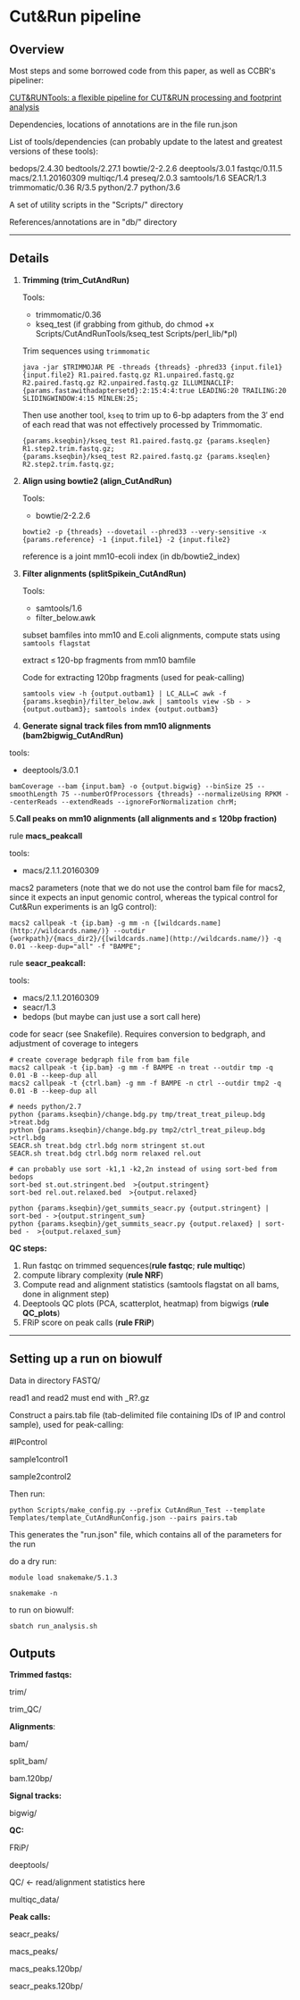 # Cut&Run pipeline

## Overview

Most steps and some borrowed code from this paper, as well as CCBR's pipeliner:

[CUT&RUNTools: a flexible pipeline for CUT&RUN processing and footprint analysis](https://genomebiology.biomedcentral.com/articles/10.1186/s13059-019-1802-4)

Dependencies, locations of annotations are in the file run.json

List of tools/dependencies (can probably update to the latest and greatest versions of these tools):

bedops/2.4.30 
bedtools/2.27.1
bowtie/2-2.2.6
deeptools/3.0.1
fastqc/0.11.5
macs/2.1.1.20160309
multiqc/1.4
preseq/2.0.3
samtools/1.6
SEACR/1.3
trimmomatic/0.36
R/3.5
python/2.7
python/3.6

A set of utility scripts in the "Scripts/" directory

References/annotations are in "db/" directory

---

## Details

1. **Trimming (trim_CutAndRun)**

    Tools:

    - trimmomatic/0.36
    - kseq_test (if grabbing from github, do chmod +x Scripts/CutAndRunTools/kseq_test Scripts/perl_lib/*pl)

    Trim sequences using `trimmomatic`

    ```
    java -jar $TRIMMOJAR PE -threads {threads} -phred33 {input.file1} {input.file2} R1.paired.fastq.gz R1.unpaired.fastq.gz R2.paired.fastq.gz R2.unpaired.fastq.gz ILLUMINACLIP:{params.fastawithadaptersetd}:2:15:4:4:true LEADING:20 TRAILING:20 SLIDINGWINDOW:4:15 MINLEN:25;
    ```

    Then use another tool, `kseq` to  trim up to 6-bp adapters from the 3′ end of each read that was not effectively processed by Trimmomatic.

    ```
    {params.kseqbin}/kseq_test R1.paired.fastq.gz {params.kseqlen} R1.step2.trim.fastq.gz;
    {params.kseqbin}/kseq_test R2.paired.fastq.gz {params.kseqlen} R2.step2.trim.fastq.gz;
    ```

2. **Align using bowtie2 (align_CutAndRun)**

    Tools: 

    - bowtie/2-2.2.6

    ```
    bowtie2 -p {threads} --dovetail --phred33 --very-sensitive -x {params.reference} -1 {input.file1} -2 {input.file2}
    ```

    reference is a joint mm10-ecoli index (in db/bowtie2_index)

3.  **Filter alignments (splitSpikein_CutAndRun)**

    Tools:

    - samtools/1.6
    - filter_below.awk

    subset bamfiles into mm10 and E.coli alignments, compute stats using `samtools flagstat`

    extract ≤ 120-bp fragments from mm10 bamfile 

    Code for extracting 120bp fragments (used for peak-calling)

    ```
    samtools view -h {output.outbam1} | LC_ALL=C awk -f {params.kseqbin}/filter_below.awk | samtools view -Sb - >{output.outbam3}; samtools index {output.outbam3} 
    ```

4. **Generate signal track files from mm10 alignments (bam2bigwig_CutAndRun)**

tools: 

- deeptools/3.0.1

```
bamCoverage --bam {input.bam} -o {output.bigwig} --binSize 25 --smoothLength 75 --numberOfProcessors {threads} --normalizeUsing RPKM --centerReads --extendReads --ignoreForNormalization chrM;
```

5.**Call peaks on mm10 alignments (all alignments and ≤ 120bp fraction)**

rule **macs_peakcall**

tools:  

- macs/2.1.1.20160309

macs2 parameters (note that we do not use the control bam file for macs2, since it expects an input genomic control, whereas the typical control for Cut&Run experiments is an IgG control):

```
macs2 callpeak -t {ip.bam} -g mm -n {[wildcards.name](http://wildcards.name/)} --outdir {workpath}/{macs_dir2}/{[wildcards.name](http://wildcards.name/)} -q 0.01 --keep-dup="all" -f "BAMPE";
```

rule **seacr_peakcall:**

tools: 

- macs/2.1.1.20160309
- seacr/1.3
- bedops (but maybe can just use a sort call here)

code for seacr (see Snakefile). Requires conversion to bedgraph, and adjustment of coverage to integers 

```
# create coverage bedgraph file from bam file
macs2 callpeak -t {ip.bam} -g mm -f BAMPE -n treat --outdir tmp -q 0.01 -B --keep-dup all
macs2 callpeak -t {ctrl.bam} -g mm -f BAMPE -n ctrl --outdir tmp2 -q 0.01 -B --keep-dup all

# needs python/2.7
python {params.kseqbin}/change.bdg.py tmp/treat_treat_pileup.bdg >treat.bdg
python {params.kseqbin}/change.bdg.py tmp2/ctrl_treat_pileup.bdg >ctrl.bdg
SEACR.sh treat.bdg ctrl.bdg norm stringent st.out
SEACR.sh treat.bdg ctrl.bdg norm relaxed rel.out

# can probably use sort -k1,1 -k2,2n instead of using sort-bed from bedops
sort-bed st.out.stringent.bed  >{output.stringent}
sort-bed rel.out.relaxed.bed  >{output.relaxed}

python {params.kseqbin}/get_summits_seacr.py {output.stringent} | sort-bed - >{output.stringent_sum}
python {params.kseqbin}/get_summits_seacr.py {output.relaxed} | sort-bed -  >{output.relaxed_sum}
```

**QC steps:**

1. Run fastqc on trimmed sequences(**rule fastqc**; **rule multiqc**)
2. compute library complexity (**rule NRF**)
3. Compute read and alignment statistics (samtools flagstat on all bams, done in alignment step)
4. Deeptools QC plots (PCA, scatterplot, heatmap) from bigwigs (**rule QC_plots**)
5. FRiP score on peak calls (**rule FRiP**)

---

## Setting up a run on biowulf

Data in directory FASTQ/

read1 and read2 must end with _R?.gz

Construct a pairs.tab file (tab-delimited file containing IDs of IP and control sample), used for peak-calling:

#IP<tab>control

sample1<tab>control1

sample2<tab>control2

Then run:

`python Scripts/make_config.py --prefix CutAndRun_Test --template Templates/template_CutAndRunConfig.json --pairs pairs.tab`

This generates the "run.json" file, which contains all of the parameters for the run



do a dry run: 

`module load snakemake/5.1.3`


`snakemake -n` 

to run on biowulf:

`sbatch run_analysis.sh`

## **Outputs**

**Trimmed fastqs:**

trim/ 

trim_QC/

**Alignments**: 

bam/ 

split_bam/

bam.120bp/

**Signal tracks:**

bigwig/

**QC:**

FRiP/

deeptools/

QC/ ← read/alignment statistics here

multiqc_data/

**Peak calls:**

seacr_peaks/

macs_peaks/

macs_peaks.120bp/

seacr_peaks.120bp/
